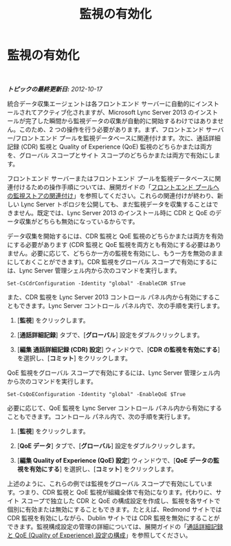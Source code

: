 ﻿---
title: 監視の有効化
TOCTitle: 監視の有効化
ms:assetid: 244df419-d0a8-4b1d-aedd-a92114172ab6
ms:mtpsurl: https://technet.microsoft.com/ja-jp/library/JJ687994(v=OCS.15)
ms:contentKeyID: 49886877
ms.date: 05/19/2016
mtps_version: v=OCS.15
ms.translationtype: HT
---

# 監視の有効化

 

_**トピックの最終更新日:** 2012-10-17_

統合データ収集エージェントは各フロントエンド サーバーに自動的にインストールされてアクティブ化されますが、Microsoft Lync Server 2013 のインストールが完了した瞬間から監視データの収集が自動的に開始するわけではありません。このため、2 つの操作を行う必要があります。まず、フロントエンド サーバー/フロントエンド プールを監視データベースに関連付けます。次に、通話詳細記録 (CDR) 監視と Quality of Experience (QoE) 監視のどちらかまたは両方を、グローバル スコープとサイト スコープのどちらかまたは両方で有効にします。

フロントエンド サーバーまたはフロントエンド プールを監視データベースに関連付けるための操作手順については、展開ガイドの「[フロントエンド プールへの監視ストアの関連付け](lync-server-2013-associating-a-monitoring-store-with-a-front-end-pool.md)」を参照してください。これらの関連付けが終わり、新しい Lync Server トポロジを公開しても、まだ監視データを収集することはできません。既定では、Lync Server 2013 のインストール時に CDR と QoE のデータ収集がどちらも無効になっているからです。

データ収集を開始するには、CDR 監視と QoE 監視のどちらかまたは両方を有効にする必要があります (CDR 監視と QoE 監視を両方とも有効にする必要はありません。必要に応じて、どちらか一方の監視を有効にし、もう一方を無効のままにしておくことができます)。CDR 監視をグローバル スコープで有効にするには、Lync Server 管理シェル内から次のコマンドを実行します。

    Set-CsCdrConfiguration -Identity "global" -EnableCDR $True

また、CDR 監視を Lync Server 2013 コントロール パネル内から有効にすることもできます。Lync Server コントロール パネル内で、次の手順を実行します。

1.  \[**監視**\] をクリックします。

2.  \[**通話詳細記録**\] タブで、\[**グローバル**\] 設定をダブルクリックします。

3.  \[**編集 通話詳細記録 (CDR) 設定**\] ウィンドウで、\[**CDR の監視を有効にする**\] を選択し、\[**コミット**\] をクリックします。

QoE 監視をグローバル スコープで有効にするには、Lync Server 管理シェル内から次のコマンドを実行します。

    Set-CsQoEConfiguration -Identity "global" -EnableQoE $True

必要に応じて、QoE 監視を Lync Server コントロール パネル内から有効にすることもできます。コントロール パネル内で、次の手順を実行します。

1.  \[**監視**\] をクリックします。

2.  \[**QoE データ**\] タブで、\[**グローバル**\] 設定をダブルクリックします。

3.  \[**編集 Quality of Experience (QoE) 設定**\] ウィンドウで、\[**QoE データの監視を有効にする**\] を選択し、\[**コミット**\] をクリックします。

上述のように、これらの例では監視をグローバル スコープで有効にしています。つまり、CDR 監視と QoE 監視が組織全体で有効になります。代わりに、サイト スコープで独立した CDR と QoE の構成設定を作成し、監視を各サイトで個別に有効または無効にすることもできます。たとえば、Redmond サイトでは CDR 監視を有効にしながら、Dublin サイトでは CDR 監視を無効にすることができます。監視構成設定の管理の詳細については、展開ガイドの「[通話詳細記録と QoE (Quality of Experience) 設定の構成](lync-server-2013-configuring-call-detail-recording-and-quality-of-experience-settings.md)」を参照してください。

